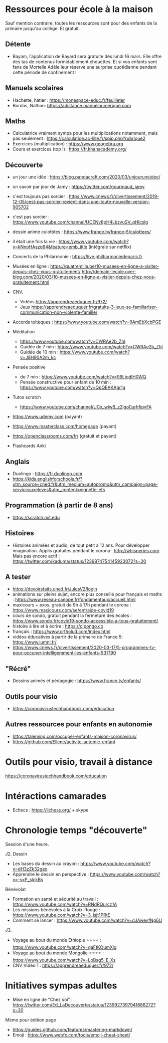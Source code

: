 # Ressources pour école à la maison

Sauf mention contraire, toutes les ressources sont pour des enfants de la primaire jusqu'au collège. Et gratuit.


## Détente

* Bayam, l’application de Bayard sera gratuite dès lundi 16 mars. Elle offre des tas de contenus formidablement chouettes. Et si vos enfants sont fans de Mortelle Adèle leur réserve une surprise quotidienne pendant cette période de confinement !

## Manuels scolaires 

* Hachette, hatier : https://monespace-educ.fr/feuilleter
* Bordas, Nathan: https://adistance.manuelnumerique.com



## Maths

* Calculatrice vraiment sympa pour les multiplications notamment, mais pas seulement : https://calculatice.ac-lille.fr/spip.php?rubrique2
* Exercices (multiplication) : https://www.geogebra.org 
* Cours et exercices (top !) : https://fr.khanacademy.org/ 


## Découverte

* un jour une idée : https://blog.pandacraft.com/2020/03/unjouruneidee/ 
* un savoir par jour de Jamy : https://twitter.com/gourmaud_jamy
* c'est toujours pas sorcier : https://www.cnews.fr/divertissement/2019-12-05/cest-pas-sorcier-revient-dans-une-toute-nouvelle-version-905702
* c'est pas sorcier : https://www.youtube.com/channel/UCENv8pH4LkzvuSV_qHIcslg
* dessin animé culottées : https://www.france.tv/france-5/culottees/ 
* il était une fois la vie : https://www.youtube.com/watch?v=kNnpHAszq64&feature=emb_title (intégrale sur netflix)

* Concerts de la Philarmonie : https://live.philharmoniedeparis.fr
* Musées en ligne : https://quatremille.be/10-musees-en-ligne-a-visiter-depuis-chez-vous-gratuitement/
http://demain-lecole.over-blog.com/2020/03/10-musees-en-ligne-a-visiter-depuis-chez-vous-gratuitement.html

* CNV. 
  * Vidéos https://apprendreaeduquer.fr/972/
  * Jeux https://apprendreaeduquer.fr/gratuits-3-jeux-se-familiariser-communication-non-violente-famille/
* Accords toltèques : https://www.youtube.com/watch?v=9AmEbXcbPGE

* Méditation
  * https://www.youtube.com/watch?v=CWRAe2b_ZhI
  * Guidée de 7 min : https://www.youtube.com/watch?v=CWRAe2b_ZhI 
  * Guidée de 10 min : https://www.youtube.com/watch?v=J8H90A2m_kc
* Pensée positive
  * de 7 min : https://www.youtube.com/watch?v=99LjqdIH0WQ
  * Pensée constructive pour enfant de 10 min : https://www.youtube.com/watch?v=QpQEAKAgr1g
  
  
* Tutos scratch
  * https://www.youtube.com/channel/UCx_wiwB_z2lgo0urhfipyFA 
  
  

* https://www.udemy.com (payant)
* https://www.masterclass.com/homepage (payant)
* https://openclassrooms.com/fr/ (gratuit et payant)
* Flashcards Anki




## Anglais

* Duolingo : https://fr.duolingo.com 
* https://kids.englishforschools.fr/?utm_source=cned.fr&utm_medium=autopromo&utm_campaign=page-serviceauxeleves&utm_content=vignette-efs 


## Programmation (à partir de 8 ans)

* https://scratch.mit.edu


## Histoires

* Histoires animées et audio, de tout petit à 12 ans. Pour développer imagination. Applis gratuites pendant le corona : http://whisperies.com. Mais pas encore actif : https://twitter.com/kaduma/status/1239874754145923072?s=20


## A tester

* https://devoirsfaits.cned.fr/JulesV2/login
* animations sur pleins sujet, encore plus conseillé pour français et maths : https://www.reseau-canope.fr/fondamentaux/accueil.html
* maxicours + exos, gratuit de 9h à 17h pendant le corona : https://www.maxicours.com/se/entraide-covid19 
* cours de sondo, gratuit pendant la fermeture des écoles : https://www.sondo.fr/covid19-sondo-accessible-a-tous-gratuitement/ 
* histoire à lire et à écrire : https://dipongo.co 
* français : https://www.ortholud.com/index.html
* vidéos éducatives à partir de la primaire de France 5: https://www.lumni.fr/
* https://www.cnews.fr/divertissement/2020-03-17/5-programmes-tv-pour-occuper-intelligemment-les-enfants-937190


## "Récré"

- Dessins animés et pédagogie : https://www.france.tv/enfants/

## Outils pour visio

* https://coronavirustechhandbook.com/education




## Autres ressources pour enfants en autonomie 

* https://taleming.com/occuper-enfants-maison-coronavirus/ 
* https://github.com/Ellene/activite-automie-enfant 

# Outils pour visio, travail à distance

https://coronavirustechhandbook.com/education


# Intéractions camarades

* Echecs : https://lichess.org/ + skype

# Chronologie temps "découverte"

Session d'une heure.

J2. Dessin
- Les bases du dessin au crayon : https://www.youtube.com/watch?v=dH3zZk32gao
- Apprendre le dessin en perspective : https://www.youtube.com/watch?v=-sxP_slckBs

Bénévolat
- Formation en santé et sécurité au travail : https://www.youtube.com/watch?v=RNdRQurcz1A
- Les missions bénévoles à la Croix-Rouge : https://www.youtube.com/watch?v=3_isjt1PRtE
- Comment se lancer : https://www.youtube.com/watch?v=dJAweyfNg6U


J3.
- Voyage au bout du monde Ethiopie :star::star::star::star: : https://www.youtube.com/watch?v=qaFtKOumXig 
- Voyage au bout du monde Mongolie :star::star::star::star: : https://www.youtube.com/watch?v=LoBsg5_E-Xs
- CNV Vidéo 1 : https://apprendreaeduquer.fr/972/ 


# Initiatives sympas adultes

* Mise en ligne de "Chez soi" : https://twitter.com/Ed_LaDecouverte/status/1239927397941686272?s=20 












Mémo pour édition page 
- https://guides.github.com/features/mastering-markdown/
- Emoji : https://www.webfx.com/tools/emoji-cheat-sheet/ 
